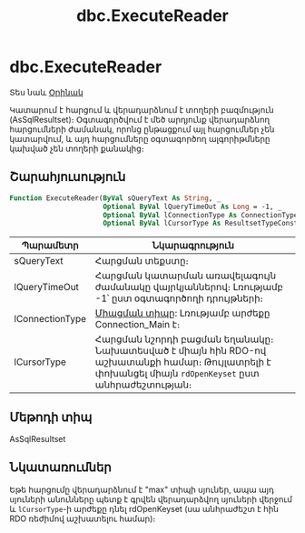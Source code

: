﻿---
layout: page
title: "dbc.ExecuteReader"
---

# dbc.ExecuteReader

Տես նաև [Օրինակ](../../../Examples/AsDbc.md)

Կատարում է հարցում և վերադարձնում է տողերի բազմություն (AsSqlResultset)։
Օգտագործվում  է մեծ արդյունք վերադարձնող հարցումների ժամանակ, որոնց ընթացքում այլ հարցումներ չեն կատարվում, և այդ հարցումները օգտագործող ալգորիթմները կախված չեն տողերի քանակից։

## Շարահյուսություն

``` vb
Function ExecuteReader(ByVal sQueryText As String, _
                       Optional ByVal lQueryTimeOut As Long = -1, _
                       Optional ByVal lConnectionType As ConnectionType = Connection_Main, _
                       Optional ByVal lCursorType As ResultsetTypeConstants = rdOpenForwardOnly) As AsSqlResultset
```
|Պարամետր | Նկարագրություն |
|--|--|
| sQueryText | Հարցման տեքստը։ |
| lQueryTimeOut | Հարցման կատարման առավելագույն ժամանակը վայրկյաններով։ Լռությամբ -1՝ ըստ օգտագործողի դրույթների։ |
| lConnectionType | [Միացման տիպը](../../../Constants/ConnectionType.md): Լռությամբ արժեքը Connection_Main է։|
| lCursorType |  Հարցման նշորդի բացման եղանակը։ Նախատեսված է միայն հին RDO-ով աշխատանքի համար։ Թույլատրելի է փոխանցել միայն `rdOpenKeyset` ըստ անհրաժեշտության։ |

## Մեթոդի տիպ

AsSqlResultset

## Նկատառումներ
 Եթե հարցումը վերադարձնում է "max" տիպի սյուներ, ապա այդ սյուների անունները պետք է գրվեն վերադարձվող սյուների վերջում և `lCursorType`-ի արժեքը դնել rdOpenKeyset (սա անհրաժեշտ է հին RDO ռեժիմով աշխատելու համար)։
